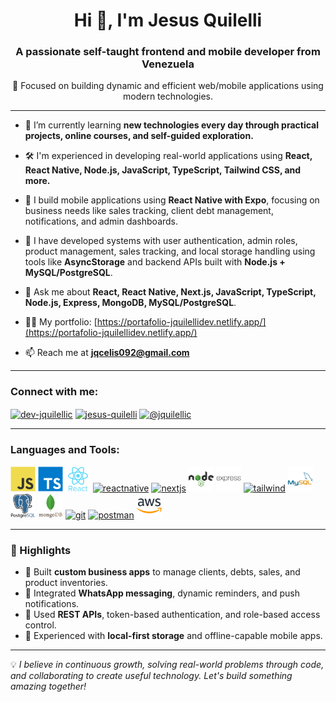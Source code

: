 <h1 align="center">Hi 👋, I'm Jesus Quilelli</h1>
<h3 align="center">A passionate self-taught frontend and mobile developer from Venezuela</h3>

<p align="center">🚀 Focused on building dynamic and efficient web/mobile applications using modern technologies.</p>

---

- 🌱 I’m currently learning **new technologies every day through practical projects, online courses, and self-guided exploration.**

- 🛠️ I'm experienced in developing real-world applications using **React, React Native, Node.js, JavaScript, TypeScript, Tailwind CSS, and more.**

- 📱 I build mobile applications using **React Native with Expo**, focusing on business needs like sales tracking, client debt management, notifications, and admin dashboards.

- 🧩 I have developed systems with user authentication, admin roles, product management, sales tracking, and local storage handling using tools like **AsyncStorage** and backend APIs built with **Node.js + MySQL/PostgreSQL**.

- 💬 Ask me about **React, React Native, Next.js, JavaScript, TypeScript, Node.js, Express, MongoDB, MySQL/PostgreSQL**.

- 👨‍💻 My portfolio: [https://portafolio-jquilellidev.netlify.app/](https://portafolio-jquilellidev.netlify.app/)

- 📫 Reach me at **jqcelis092@gmail.com**

---

<h3 align="left">Connect with me:</h3>
<p align="left">
<a href="https://dev.to/dev-jquilellic" target="blank"><img align="center" src="https://raw.githubusercontent.com/rahuldkjain/github-profile-readme-generator/master/src/images/icons/Social/devto.svg" alt="dev-jquilellic" height="30" width="40" /></a>
<a href="https://linkedin.com/in/jesus-quilelli" target="blank"><img align="center" src="https://raw.githubusercontent.com/rahuldkjain/github-profile-readme-generator/master/src/images/icons/Social/linked-in-alt.svg" alt="jesus-quilelli" height="30" width="40" /></a>
<a href="https://instagram.com/jquilellic" target="blank"><img align="center" src="https://raw.githubusercontent.com/rahuldkjain/github-profile-readme-generator/master/src/images/icons/Social/instagram.svg" alt="@jquilellic" height="30" width="40" /></a>
</p>

---

<h3 align="left">Languages and Tools:</h3>
<p align="left">
  <a href="https://developer.mozilla.org/en-US/docs/Web/JavaScript" target="_blank"><img src="https://raw.githubusercontent.com/devicons/devicon/master/icons/javascript/javascript-original.svg" alt="javascript" width="40" height="40"/></a>
  <a href="https://www.typescriptlang.org/" target="_blank"><img src="https://raw.githubusercontent.com/devicons/devicon/master/icons/typescript/typescript-original.svg" alt="typescript" width="40" height="40"/></a>
  <a href="https://reactjs.org/" target="_blank"><img src="https://raw.githubusercontent.com/devicons/devicon/master/icons/react/react-original-wordmark.svg" alt="react" width="40" height="40"/></a>
  <a href="https://reactnative.dev/" target="_blank"><img src="https://reactnative.dev/img/header_logo.svg" alt="reactnative" width="40" height="40"/></a>
  <a href="https://nextjs.org/" target="_blank"><img src="https://cdn.worldvectorlogo.com/logos/nextjs-2.svg" alt="nextjs" width="40" height="40"/></a>
  <a href="https://nodejs.org" target="_blank"><img src="https://raw.githubusercontent.com/devicons/devicon/master/icons/nodejs/nodejs-original-wordmark.svg" alt="nodejs" width="40" height="40"/></a>
  <a href="https://expressjs.com" target="_blank"><img src="https://raw.githubusercontent.com/devicons/devicon/master/icons/express/express-original-wordmark.svg" alt="express" width="40" height="40"/></a>
  <a href="https://tailwindcss.com/" target="_blank"><img src="https://www.vectorlogo.zone/logos/tailwindcss/tailwindcss-icon.svg" alt="tailwind" width="40" height="40"/></a>
  <a href="https://www.mysql.com/" target="_blank"><img src="https://raw.githubusercontent.com/devicons/devicon/master/icons/mysql/mysql-original-wordmark.svg" alt="mysql" width="40" height="40"/></a>
  <a href="https://www.postgresql.org/" target="_blank"><img src="https://raw.githubusercontent.com/devicons/devicon/master/icons/postgresql/postgresql-original-wordmark.svg" alt="postgresql" width="40" height="40"/></a>
  <a href="https://www.mongodb.com/" target="_blank"><img src="https://raw.githubusercontent.com/devicons/devicon/master/icons/mongodb/mongodb-original-wordmark.svg" alt="mongodb" width="40" height="40"/></a>
  <a href="https://git-scm.com/" target="_blank"><img src="https://www.vectorlogo.zone/logos/git-scm/git-scm-icon.svg" alt="git" width="40" height="40"/></a>
  <a href="https://postman.com" target="_blank"><img src="https://www.vectorlogo.zone/logos/getpostman/getpostman-icon.svg" alt="postman" width="40" height="40"/></a>
  <a href="https://aws.amazon.com" target="_blank"><img src="https://raw.githubusercontent.com/devicons/devicon/master/icons/amazonwebservices/amazonwebservices-original-wordmark.svg" alt="aws" width="40" height="40"/></a>
</p>

---

<h3 align="left">🚀 Highlights</h3>

- 🔹 Built **custom business apps** to manage clients, debts, sales, and product inventories.
- 🔹 Integrated **WhatsApp messaging**, dynamic reminders, and push notifications.
- 🔹 Used **REST APIs**, token-based authentication, and role-based access control.
- 🔹 Experienced with **local-first storage** and offline-capable mobile apps.

---

💡 *I believe in continuous growth, solving real-world problems through code, and collaborating to create useful technology. Let's build something amazing together!*


